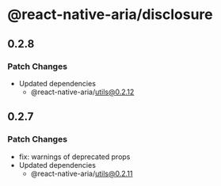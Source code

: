 # @react-native-aria/disclosure

## 0.2.8

### Patch Changes

- Updated dependencies
  - @react-native-aria/utils@0.2.12

## 0.2.7

### Patch Changes

- fix: warnings of deprecated props
- Updated dependencies
  - @react-native-aria/utils@0.2.11

